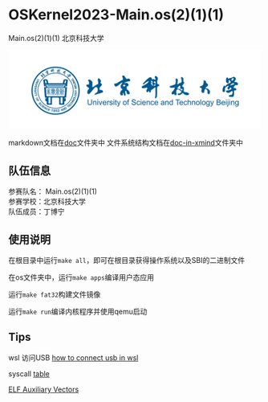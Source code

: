 # OSKernel2023-Main.os(2)(1)(1)

Main.os(2)(1)(1)  北京科技大学

![USTB](./doc/image/USTB.jpg)

markdown文档在[doc](./doc/)文件夹中
文件系统结构文档在[doc-in-xmind](./doc/doc-in-xmind/)文件夹中
## 队伍信息


参赛队名： Main.os(2)(1)(1)
<br>
参赛学校：北京科技大学
<br>
队伍成员：丁博宁

## 使用说明

在根目录中运行`make all`，即可在根目录获得操作系统以及SBI的二进制文件

在os文件夹中，运行`make apps`编译用户态应用

运行`make fat32`构建文件镜像

运行`make run`编译内核程序并使用qemu启动

## Tips
wsl 访问USB
[how to connect usb in wsl](https://learn.microsoft.com/zh-cn/windows/wsl/connect-usb)

syscall [table](https://jborza.com/post/2021-05-11-riscv-linux-syscalls/)

[ELF Auxiliary Vectors](https://articles.manugarg.com/aboutelfauxiliaryvectors)